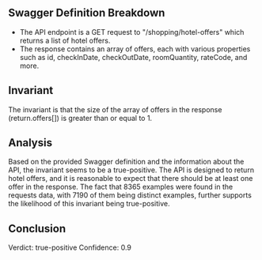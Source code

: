 ## Swagger Definition Breakdown
- The API endpoint is a GET request to "/shopping/hotel-offers" which returns a list of hotel offers.
- The response contains an array of offers, each with various properties such as id, checkInDate, checkOutDate, roomQuantity, rateCode, and more.

## Invariant
The invariant is that the size of the array of offers in the response (return.offers[]) is greater than or equal to 1.

## Analysis
Based on the provided Swagger definition and the information about the API, the invariant seems to be a true-positive. The API is designed to return hotel offers, and it is reasonable to expect that there should be at least one offer in the response. The fact that 8365 examples were found in the requests data, with 7190 of them being distinct examples, further supports the likelihood of this invariant being true-positive.

## Conclusion
Verdict: true-positive
Confidence: 0.9
